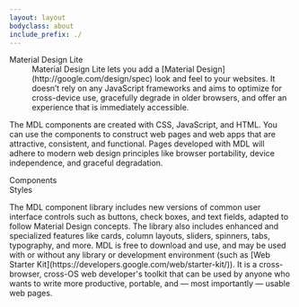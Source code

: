 ```yaml
---
layout: layout
bodyclass: about
include_prefix: ./
---
```

<!-- TODO: Try to separate markup and content -->
<section class="docs-text-styling about-panel about-panel--text mdl-cell mdl-cell--12-col">
  <dl>
    <dt>Material Design Lite</dt>
    <dd>
      Material Design Lite lets you add a [Material Design](http://google.com/design/spec) look and feel to your websites. It doesn’t rely on any JavaScript frameworks and aims to optimize for cross-device use, gracefully degrade in older browsers, and offer an experience that is immediately accessible.
    </dd>
  </dl>
</section>

<section class="docs-text-styling about-panel about-panel--text mdl-cell mdl-cell--12-col">
  <p>
    The MDL components are created with CSS, JavaScript, and HTML. You can use the components to construct web pages and web apps that are attractive, consistent, and functional. Pages developed with MDL will adhere to modern web design principles like browser portability, device independence, and graceful degradation.
  </p>
</section>

<section class="about-panel about-panel--components mdl-color-text--white mdl-cell mdl-cell--6-col" data-target="components/index.html">
  Components
</section>
<section class="about-panel about-panel--styles mdl-color-text--white mdl-cell mdl-cell--6-col" data-target="styles/index.html">
  Styles
</section>

<section class="docs-text-styling about-panel about-panel--text mdl-cell mdl-cell--12-col">
  <p>
    The MDL component library includes new versions of common user interface controls such as buttons, check boxes, and text fields, adapted to follow Material Design concepts. The library also includes enhanced and specialized features like cards, column layouts, sliders, spinners, tabs, typography, and more. MDL is free to download and use, and may be used with or without any library or development environment (such as [Web Starter Kit](https://developers.google.com/web/starter-kit/)). It is a cross-browser, cross-OS web developer's toolkit that can be used by anyone who wants to write more productive, portable, and &mdash; most importantly &mdash; usable web pages.
  </p>
</section>
<script src="assets/index.js" async></script>
